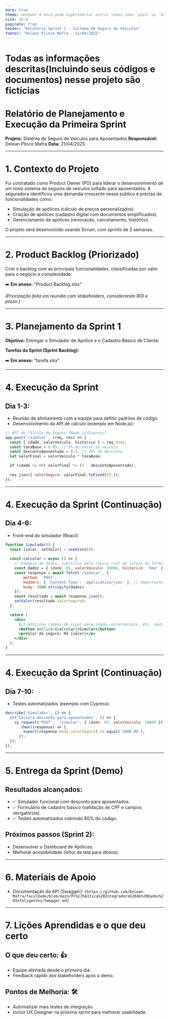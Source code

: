 ```yaml
---
marp: true
theme: uncover # Você pode experimentar outros temas como 'gaia' ou 'default'
size: 16:9
paginate: true
header: "Relatório Sprint 1 - Sistema de Seguro de Veículos"
footer: "Delean Plince Mafra - 21/04/2025"
---
```


# Todas as informações descritas(Incluindo seus códigos e documentos) nesse projeto são fictícias


<!-- _class: lead -->
<!-- _header: "" -->
<!-- _footer: "" -->
# Relatório de Planejamento e Execução da Primeira Sprint

**Projeto:** Sistema de Seguro de Veículos para Aposentados
**Responsável:** Delean Plince Mafra
**Data:** 21/04/2025

---

# 1. Contexto do Projeto

Fui contratado como Product Owner (PO) para liderar o desenvolvimento de um novo sistema de seguros de veículos voltado para aposentados. A seguradora identificou uma demanda crescente nesse público e precisa de funcionalidades como:

*   Simulação de apólices (cálculo de preços personalizados).
*   Criação de apólices (cadastro digital com documentos simplificados).
*   Gerenciamento de apólices (renovação, cancelamento, histórico).

O projeto será desenvolvido usando Scrum, com sprints de 2 semanas.

---

# 2. Product Backlog (Priorizado)

Criei o backlog com as principais funcionalidades, classificadas por valor para o negócio e complexidade:

➡️ **Em anexo:** "Product Backlog.xlsx"

*(Priorização feita em reunião com stakeholders, considerando ROI e prazo.)*

---

# 3. Planejamento da Sprint 1

**Objetivo:** Entregar o Simulador de Apólice e o Cadastro Básico de Cliente.

**Tarefas da Sprint (Sprint Backlog):**

➡️ **Em anexo:** "tarefa.xlsx"

---

# 4. Execução da Sprint

## Dia 1-3:
*   Reunião de alinhamento com a equipe para definir padrões de código.
*   Desenvolvimento da API de cálculo (exemplo em Node.js):

```javascript
// API de Cálculo de Seguro (Node.js/Express)
app.post('/simular', (req, res) => {
  const { idade, valorVeiculo, historico } = req.body;
  const taxaBase = 0.05; // 5% do valor do veículo
  const descontoAposentado = 0.2; // 20% de desconto
  let valorFinal = valorVeiculo * taxaBase;

  if (idade >= 60) valorFinal *= (1 - descontoAposentado);
  
  res.json({ valorSeguro: valorFinal.toFixed(2) });
});
```

---

# 4. Execução da Sprint (Continuação)

## Dia 4-6:
*   Front-end do simulador (React):

```jsx
function Simulador() {
  const [valor, setValor] = useState(0);
  
  const calcular = async () => {
    // Exemplo de dados, substitua pela lógica real de coleta do formulário
    const dados = { idade: 65, valorVeiculo: 50000, historico: 'bom' }; 
    const response = await fetch('/simular', { 
        method: 'POST', 
        headers: { 'Content-Type': 'application/json' }, // Importante para o backend Express entender o JSON
        body: JSON.stringify(dados) 
    });
    const resultado = await response.json();
    setValor(resultado.valorSeguro);
  };

  return (
    <div>
      {/* Adicione campos de input para idade, valorVeiculo, etc. aqui */}
      <button onClick={calcular}>Simular</button>
      <p>Valor do seguro: R$ {valor}</p>
    </div>
  );
}
```

---

# 4. Execução da Sprint (Continuação)

## Dia 7-10:
*   Testes automatizados (exemplo com Cypress):

```javascript
describe('Simulador', () => {
  it('Calcula desconto para aposentados', () => {
    cy.request('POST', '/simular', { idade: 65, valorVeiculo: 50000 })
      .then((response) => {
        expect(response.body.valorSeguro).to.equal('2000.00');
      });
  });
});
```

---

# 5. Entrega da Sprint (Demo)

## Resultados alcançados:
*   ✅ Simulador funcional com desconto para aposentados.
*   ✅ Formulário de cadastro básico (validação de CPF e campos obrigatórios).
*   ✅ Testes automatizados cobrindo 80% do código.

## Próximos passos (Sprint 2):
*   Desenvolver o Dashboard de Apólices.
*   Melhorar acessibilidade (leitor de tela para idosos).

---

# 6. Materiais de Apoio

*   Documentação da API (Swagger): `[https://github.com/Delean-Mafra/faculdade/blob/main/Pr%C3%A1tica%20Integradora%20de%20Dados%20Inteligentes/Swagger.md]`

---

# 7. Lições Aprendidas e o que deu certo

## O que deu certo: 👍
*   Equipe alinhada desde o primeiro dia.
*   Feedback rápido dos stakeholders após a demo.

## Pontos de Melhoria: 🛠️
*   Automatizar mais testes de integração.
*   Incluir UX Designer na próxima sprint para melhorar usabilidade.
